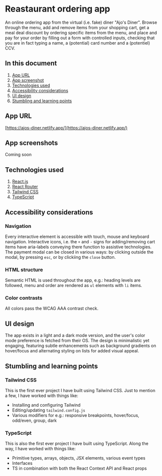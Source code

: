 # Reastaurant ordering app
An online ordering app from the virtual (i.e. fake) diner "Ajo's Diner". Browse through the menu, add and remove items from your shopping cart, get a meal deal discount by ordering specific items from the menu, and place and pay for your order by filling out a form with controlled inputs, checking that you are in fact typing a name, a (potential) card number and a (potentiel) CCV.

## In this document
1. [App URL](#app-url)
2. [App screenshot](#app-screenshot)
3. [Technologies used](#technologies-used)
4. [Accessibility considerations](#accessibility-considerations)
5. [UI design]("UI-design)
6. [Stumbling and learning points](#stumbling-and-learning-points)

## App URL
[https://ajos-diner.netlify.app/](https://ajos-diner.netlify.app/)

## App screenshots
Coming soon

## Technologies used
1. [React.js](https://react.dev/)
2. [React Router](https://reactrouter.com/en/main)
3. [Tailwind CSS](https://tailwindcss.com/)
4. [TypeScript](https://www.typescriptlang.org/)

## Accessibility considerations
### Navigation
Every interactive element is accessible with touch, mouse and keyboard navigation. Interactive icons, i.e. the `+` and `-` signs for adding/removing cart items have aria-labels conveying there function to assistive technologies. The payment modal can be closed in various ways: by clicking outside the modal, by pressing `esc`, or by clickiing the `close` button.
### HTML structure
Semantic HTML is used throughout the app, e.g.: heading levels are followed, menu and order are rendered as `ul` elements with `li` items.
### Color contrasts
All colors pass the WCAG AAA contrast check.

## UI design
The app exists in a light and a dark mode version, and the user's color mode preference is fetched from their OS. The design is minimalistic yet engaging, featuring subtle enhancements such as background gradients on hover/focus and alternating styling on lists for added visual appeal.

## Stumbling and learning points
### Tailwind CSS
This is the first ever project I have built using Tailwind CSS. Just to mention a few, I have worked with things like:
  - Installing and configuring Tailwind
  - Editing/updating `tailwind.config.js`
  - Various modifiers for e.g.: responsive breakpoints, hover/focus, odd/even, group, dark
### TypeScript
This is also the first ever project I have built using TypeScript. Along the way, I have worked with things like:
  - Primitive types, arrays, objects, JSX elements, various event types
  - Interfaces
  - TS in combination with both the React Context API and React props
